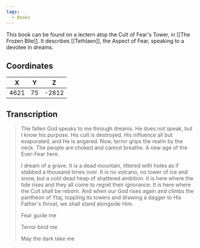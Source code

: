 ```yaml
---
tags:
  - Books
---
```


This book can be found on a lectern atop the Cult of Fear's Tower, in [[The Frozen Bite]]. It describes [[Tethlaen]], the Aspect of Fear, speaking to a devotee in dreams.

## Coordinates
| **X** | **Y** | **Z** |
| :---: | :---: | :---: |
| 4621  |  75   | -2812 |

## Transcription
> The fallen God speaks to me through dreams. He does not speak, but I know his purpose. His cult is destroyed, His influence all but evaporated, and He is angered. Now, terror grips the realm by the neck. The people are choked and cannot breathe. A new age of the Ever-Fear here.
>
> I dream of a grave. It is a dead mountain, littered with holes as if stabbed a thousand times over. It is no volcano, no tower of ice and snow, but a cold dead heap of shattered ambition. It is here where the tide rises and they all come to regret their ignorance. It is here where the Cult shall be reborn. And when our God rises again and climbs the pantheon of Ytaj, toppling its towers and drawing a dagger to His Father's throat, we shall stand alongside Him.
>
> Fear guide me
>
> Terror bind me
>
> May the dark take me

